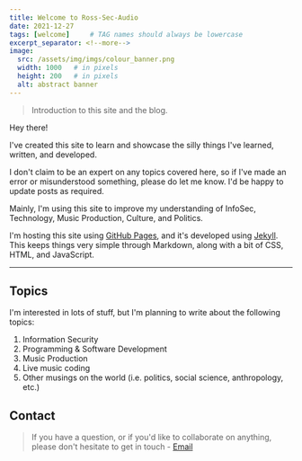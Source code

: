 ```yaml
---
title: Welcome to Ross-Sec-Audio
date: 2021-12-27
tags: [welcome]     # TAG names should always be lowercase
excerpt_separator: <!--more-->
image:
  src: /assets/img/imgs/colour_banner.png
  width: 1000   # in pixels
  height: 200   # in pixels
  alt: abstract banner
---
```


> Introduction to this site and the blog.
<!--more-->

Hey there! 

I've created this site to learn and showcase the silly things I've learned, written, and developed.

I don't claim to be an expert on any topics covered here, so if I've made an error or misunderstood something, please do let me know. I'd be happy to update posts as required.

Mainly, I'm using this site to improve my understanding of InfoSec, Technology, Music Production, Culture, and Politics.

I'm hosting this site using [GitHub Pages](https://pages.github.com/ "GitHub Pages"), and it's developed using [Jekyll](https://jekyllrb.com/ "Jekyll"). This keeps things very simple through Markdown, along with a bit of CSS, HTML, and JavaScript.

___

## Topics
I'm interested in lots of stuff, but I'm planning to write about the following topics:

1. Information Security
2. Programming & Software Development
3. Music Production
4. Live music coding
5. Other musings on the world (i.e. politics, social science, anthropology, etc.)

## Contact
>If you have a question, or if you'd like to collaborate on anything, please don't hesitate to get in touch - [Email](mailto:ross.d.prendergast@gmail.com "Email me")
